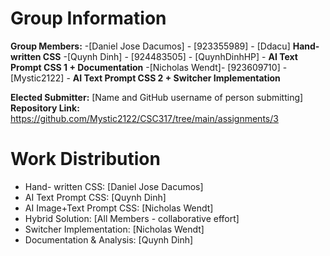 # Group Information

**Group Members:** 
-[Daniel Jose Dacumos] - [923355989] - [Ddacu] **Hand-written CSS** 
-[Quynh Dinh] - [924483505] - [QuynhDinhHP] - **AI Text Prompt CSS 1 + Documentation**
-[Nicholas Wendt]- [923609710] - [Mystic2122] - **AI Text Prompt CSS 2 + Switcher Implementation**

**Elected Submitter:** [Name and GitHub username of person submitting]
**Repository Link:** https://github.com/Mystic2122/CSC317/tree/main/assignments/3


# Work Distribution 
- Hand- written CSS: [Daniel Jose Dacumos] 
- AI Text Prompt CSS: [Quynh Dinh]
- AI Image+Text Prompt CSS: [Nicholas Wendt]
- Hybrid Solution: [All Members - collaborative effort]
- Switcher Implementation: [Nicholas Wendt]
- Documentation & Analysis: [Quynh Dinh]


